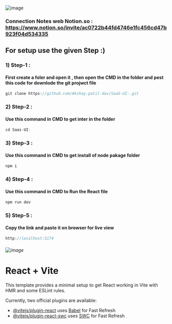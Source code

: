 ![image](https://github.com/user-attachments/assets/f9536134-03b6-40ee-867d-72fe88079d7a)


### Connection Notes web Notion.so : https://www.notion.so/invite/ac0722b44fd4746e1fc456cd47b923f04d534335



## For setup use the given Step :)
### 1)  Step-1 : 
#### First create a foler and open it , then open the CMD in the folder and pest this code for downlode the git projwct file 
```javascript
git clone https://github.com/Akshay-patil-dav/SaaS-UI-.git
```
### 2)  Step-2 : 
#### Use this command in CMD to get inter in the folder 
```javascript
cd Saas-UI-
```

 ### 3)  Step-3 : 
#### Use this command in CMD to get install of node pakage folder 
```javascript
npm i
```

 ### 4)  Step-4 : 
#### Use this command in CMD to Run the React file  
```javascript
npm run dev
```

 ### 5)  Step-5 : 
#### Copy the link and paste it on browser for live view
```javascript
http://localhost:5174
```
###### ![image](https://github.com/user-attachments/assets/465682a5-6954-4589-bc4d-cffcedae6bcd)


# React + Vite

This template provides a minimal setup to get React working in Vite with HMR and some ESLint rules.

Currently, two official plugins are available:

- [@vitejs/plugin-react](https://github.com/vitejs/vite-plugin-react/blob/main/packages/plugin-react/README.md) uses [Babel](https://babeljs.io/) for Fast Refresh
- [@vitejs/plugin-react-swc](https://github.com/vitejs/vite-plugin-react-swc) uses [SWC](https://swc.rs/) for Fast Refresh

##
